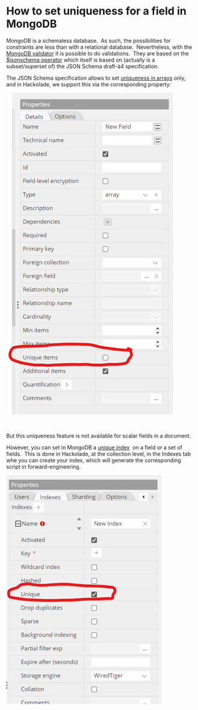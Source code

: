 # How to set uniqueness for a field in MongoDB

MongoDB is a schemaless database.  As such, the possibilities for constraints are less than with a relational database.  Nevertheless, with the [MongoDB validator](<https://www.mongodb.com/docs/manual/core/schema-validation/> "target=\"\_blank\"") it is possible to do validations.  They are based on the [$jsonschema operator](<https://www.mongodb.com/docs/manual/core/schema-validation/specify-json-schema/> "target=\"\_blank\"") which itself is based on (actually is a subset/superset of) the JSON Schema draft-à4 specification.  

The JSON Schema specification allows to set [uniqueness in arrays](<https://json-schema.org/understanding-json-schema/reference/array#uniqueItems> "target=\"\_blank\"") only, and in Hackolade, we support this via the corresponding property:

 ![Image](<lib/MongoDB%20uniqueItems%20in%20arrays.png>)

&nbsp;

But this uniqueness feature is not available for scalar fields in a document.

However, you can set in MongoDB a [unique index](<https://www.mongodb.com/docs/v3.0/core/index-unique/#index-type-unique> "target=\"\_blank\"")  on a field or a set of fields.  This is done in Hackolade, at the collection level, in the Indexes tab whe you can create your index, which will generate the corresponding script in forward-engineering.

![Image](<lib/MongoDB%20unique%20index.png>)

